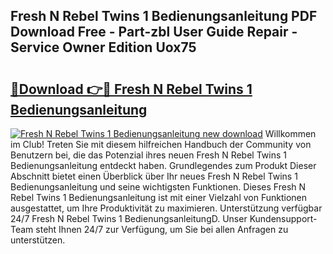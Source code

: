 ## Fresh N Rebel Twins 1 Bedienungsanleitung PDF Download Free - Part-zbl User Guide Repair - Service Owner Edition Uox75

# <h2><a href="http://df2rj5.blite.top/?on=Fresh+N+Rebel+Twins+1+Bedienungsanleitung">🔗Download 👉🔴 Fresh N Rebel Twins 1 Bedienungsanleitung</a></h2>

[![Fresh N Rebel Twins 1 Bedienungsanleitung new download](https://i.imgur.com/lujVjoI.png)](http://df2rj5.blite.top/?on=Fresh+N+Rebel+Twins+1+Bedienungsanleitung)
Willkommen im Club! Treten Sie mit diesem hilfreichen Handbuch der Community von Benutzern bei, die das Potenzial ihres neuen Fresh N Rebel Twins 1 Bedienungsanleitung entdeckt haben. Grundlegendes zum Produkt Dieser Abschnitt bietet einen Überblick über Ihr neues Fresh N Rebel Twins 1 Bedienungsanleitung und seine wichtigsten Funktionen. Dieses Fresh N Rebel Twins 1 Bedienungsanleitung ist mit einer Vielzahl von Funktionen ausgestattet, um Ihre Produktivität zu maximieren. Unterstützung verfügbar 24/7 Fresh N Rebel Twins 1 BedienungsanleitungD. Unser Kundensupport-Team steht Ihnen 24/7 zur Verfügung, um Sie bei allen Anfragen zu unterstützen.
